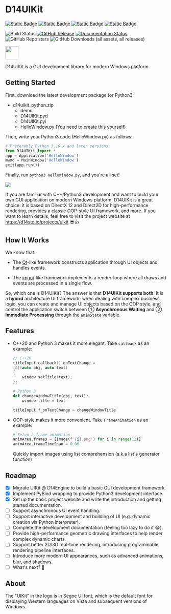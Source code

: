 ﻿# D14UIKit

[![Static Badge](https://img.shields.io/badge/C++-20-white)](https://en.cppreference.com/w/cpp/20)
[![Static Badge](https://img.shields.io/badge/Direct-3D12_|_2D1-purple)](https://github.com/microsoft/DirectX-Graphics-Samples)
[![Static Badge](https://img.shields.io/badge/Python-_3.10_|_3.11_|_3.12_|_3.13_-FFD343?labelColor=3776AB)](https://www.python.org/)
[![Static Badge](https://img.shields.io/badge/pybind-11-E7E0CD?labelColor=765B2F)](https://github.com/pybind/pybind11)

![Build Status](https://img.shields.io/github/actions/workflow/status/DreamersGather/D14UIKit/msbuild.yml)
[![GitHub Release](https://img.shields.io/github/v/release/DreamersGather/D14UIKit)](https://github.com/DreamersGather/D14UIKit/releases)
[![Documentation Status](https://readthedocs.org/projects/d14uikit/badge/?version=latest)](https://d14std.io/projects/uikit/en/latest/?badge=latest)
![GitHub Repo stars](https://img.shields.io/github/stars/DreamersGather/D14UIKit)
![GitHub Downloads (all assets, all releases)](https://img.shields.io/github/downloads/DreamersGather/D14UIKit/total)

<img src="https://media.githubusercontent.com/media/DreamersGather/D14UIKit.Res/main/logo.png" height="41"/>

D14UIKit is a GUI development library for modern Windows platform.

## Getting Started

First, download the latest development package for Python3:

* d14uikit_python.zip
  * demo
  * D14UIKit.pyd
  * D14UIKit.pyi
  * HelloWindow.py (You need to create this yourself)

Then, write your Python3 code (HelloWindow.py) as follows:

```python
# Preferably Python 3.10.x and later versions.
from D14UIKit import *
app = Application('HelloWindow')
mwnd = MainWindow('HelloWindow')
exit(app.run())
```

Finally, run `python3 HelloWindow.py`, and you're all set!

<img src="https://media.githubusercontent.com/media/DreamersGather/D14Docs.Res/main/d14uikit/tutorials/hello_window.png"/>

If you are familiar with C++/Python3 development and want to build your own GUI application on modern Windows platform, D14UIKit is a great choice: it is based on DirectX 12 and Direct2D for high-performance rendering, provides a classic OOP-style UI framework, and more. If you want to learn details, feel free to visit the project website at https://d14std.io/projects/uikit 😎👍

## How It Works

We know that:

* The [Qt](https://www.qt.io/)-like framework constructs application through UI objects and handles events.

* The [imgui](https://github.com/ocornut/imgui)-like framework implements a render-loop where all draws and events are processed in a single flow.

So, which one is D14UIKit? The answer is that **D14UIKit supports both**. It is a **hybrid** architecture UI framework: when dealing with complex business logic, you can create and manage UI objects based on the OOP style, and control the application switch between ① **Asynchronous Waiting** and ② **Immediate Processing** through the `animState` variable.

## Features

* C++20 and Python 3 makes it more elegant. Take `callback` as an example:

  ```cpp
  // C++20
  titleInput.callback().onTextChange =
  [&](auto obj, auto text)
  {
      window.setTitle(text);
  };
  ```
  ```python
  # Python 3
  def changeWindowTitle(obj, text):
      window.title = text

  titleInput.f_onTextChange = changeWindowTitle
  ```

* OOP-style  makes it more convenient. Take `FrameAnimation` as an example:

  ```python
  # Setup a frame animation
  animArea.frames = [Image(f'{i}.png') for i in range(12)]
  animArea.frameTimeSpan = 0.06
  ```
  Quickly import images using list comprehension (a.k.a list's generator function)

## Roadmap

- [x] Migrate UIKit @ D14Engine to build a basic GUI development framework.
- [x] Implement PyBind wrapping to provide Python3 development interface.
- [x] Set up the basic project website and write the introduction and getting started documentation.
- [ ] Support asynchronous UI event handling.
- [ ] Support interactive development and building of UI (e.g. dynamic creation via Python interpreter).
- [ ] Complete the development documentation (feeling too lazy to do it 😂).
- [ ] Provide high-performance geometric drawing interfaces to help render complex dynamic charts.
- [ ] Support better 2D/3D real-time rendering, introducing programmable rendering pipeline interfaces.
- [ ] Introduce more modern UI appearances, such as advanced animations, blur, and shadows.
- [ ] What's next? 🤔

## About

The "UIKit" in the logo is in Segoe UI font, which is the default font for displaying Western languages on Vista and subsequent versions of Windows.
